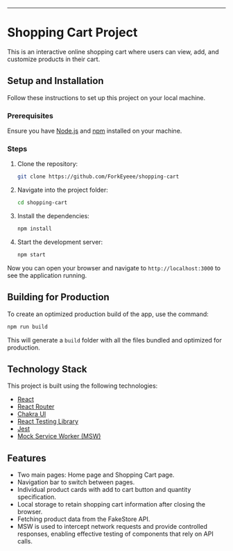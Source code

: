---

# Shopping Cart Project

This is an interactive online shopping cart where users can view, add, and customize products in their cart.

## Setup and Installation

Follow these instructions to set up this project on your local machine.

### Prerequisites

Ensure you have [Node.js](https://nodejs.org/en/download/) and [npm](http://npmjs.com) installed on your machine.

### Steps

1. Clone the repository:

   ```bash
   git clone https://github.com/ForkEyeee/shopping-cart
   ```

2. Navigate into the project folder:

   ```bash
   cd shopping-cart
   ```

3. Install the dependencies:

   ```bash
   npm install
   ```

4. Start the development server:

   ```bash
   npm start
   ```

Now you can open your browser and navigate to `http://localhost:3000` to see the application running.

## Building for Production

To create an optimized production build of the app, use the command:

```bash
npm run build
```

This will generate a `build` folder with all the files bundled and optimized for production.

## Technology Stack

This project is built using the following technologies:

- [React](https://reactjs.org/)
- [React Router](https://reactrouter.com/)
- [Chakra UI](https://chakra-ui.com/)
- [React Testing Library](https://testing-library.com/docs/react-testing-library/intro)
- [Jest](https://jestjs.io/)
- [Mock Service Worker (MSW)](https://mswjs.io/)

## Features

- Two main pages: Home page and Shopping Cart page.
- Navigation bar to switch between pages.
- Individual product cards with add to cart button and quantity specification.
- Local storage to retain shopping cart information after closing the browser.
- Fetching product data from the FakeStore API.
- MSW is used to intercept network requests and provide controlled responses, enabling effective testing of components that rely on API calls.
